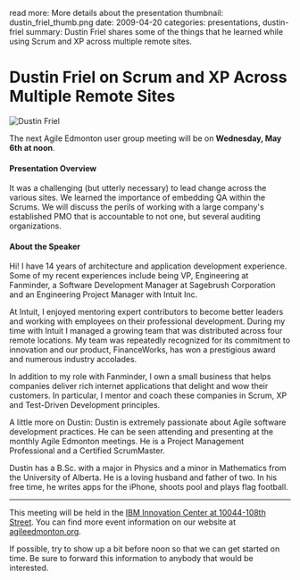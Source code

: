read more: More details about the presentation
thumbnail: dustin_friel_thumb.png
date: 2009-04-20
categories: presentations, dustin-friel
summary: Dustin Friel shares some of the things that he learned while using Scrum and XP across multiple remote sites.

#  Dustin Friel on Scrum and XP Across Multiple Remote Sites

![Dustin Friel](/attachments/dustin_friel_resized.jpg)

The next Agile Edmonton user group meeting will be on **Wednesday, May 6th at noon**.

#### Presentation Overview

It was a challenging (but utterly necessary) to lead change across the various sites.  We learned the importance of embedding QA within the Scrums.  We will discuss the perils of working with a large company's established PMO that is accountable to not one, but several auditing organizations.

#### About the Speaker

Hi! I have 14 years of architecture and application development experience. Some of my recent experiences include being VP, Engineering at Fanminder, a Software Development Manager at Sagebrush Corporation and an Engineering Project Manager with Intuit Inc.

At Intuit, I enjoyed mentoring expert contributors to become better leaders and working with employees on their professional development. During my time with Intuit I managed a growing team that was distributed across four remote locations. My team was repeatedly recognized for its commitment to innovation and our product, FinanceWorks, has won a prestigious award and numerous industry accolades.

In addition to my role with Fanminder, I own a small business that helps companies deliver rich internet applications that delight and wow their customers. In particular, I mentor and coach these companies in Scrum, XP and Test-Driven Development principles.

A little more on Dustin:
Dustin is extremely passionate about Agile software development practices. He can be seen attending and presenting at the monthly Agile Edmonton meetings. He is a Project Management Professional and a Certified ScrumMaster.

Dustin has a B.Sc. with a major in Physics and a minor in Mathematics from the University of Alberta. He is a loving husband and father of two. In his free time, he writes apps for the iPhone, shoots pool and plays flag football.

---

This meeting will be held in the [IBM Innovation Center at 10044-108th Street](http://maps.google.ca/maps?hl=en&safe=off&q=10044-108th+Street,edmonton,ab&ie=UTF8&hq=&hnear=10044+108+St+NW,+Edmonton,+Division+No.+11,+Alberta+T5J+3S7&gl=ca&ei=cJ9ZTLmPKNntnQev7_mxCQ&ved=0CBUQ8gEwAA&t=h&z=16). You can find more event information on our website at [agileedmonton.org](http://agileedmonton.org).

If possible, try to show up a bit before noon so that we can get started on time. Be sure to forward this information to anybody that would be interested.


